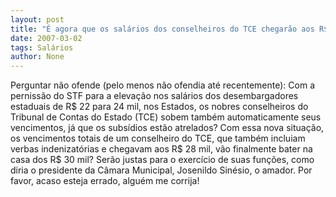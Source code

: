 ```yaml
---
layout: post
title: "É agora que os salários dos conselheiros do TCE chegarão aos R$ 30 mil?"
date: 2007-03-02
tags: Salários
author: None
---
```


Perguntar não ofende (pelo menos não ofendia até recentemente): Com a pernissão do STF para a elevação nos salários dos desembargadores estaduais de R$ 22 para 24 mil, nos Estados, os nobres conselheiros do Tribunal de Contas do Estado (TCE) sobem também automaticamente seus vencimentos, já que os subsídios estão atrelados?
Com essa nova situação, os vencimentos totais de um conselheiro do TCE, que também incluiam verbas indenizatórias e chegavam aos R$ 28 mil, vão finalmente bater na casa dos R$ 30 mil? Serão justas para o exercício de suas funções, como diria o presidente da Câmara Municipal, Josenildo Sinésio, o amador.
Por favor, acaso esteja errado, alguém me corrija! 